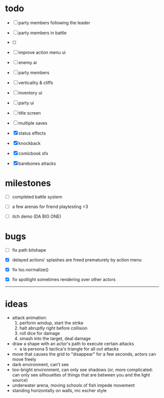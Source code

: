 # todo

- [ ] party members following the leader
- [ ] party members in battle
- [ ] 
- [ ] improve action menu ui
- [ ] enemy ai
- [ ] party members
- [ ] verticality & cliffs
- [ ] inventory ui
- [ ] party ui
- [ ] title screen
- [ ] multiple saves
- [x] status effects
- [x] knockback
- [x] comicbook sfx
- [x] barebones attacks


# milestones

- [ ] completed battle system
- [ ] a few arenas for friend playtesting <3
- [ ] itch demo (DA BIG ONE)


# bugs

- [ ] fix path bitshape
- [x] delayed actions' splashes are freed prematurely by action menu
- [x] fix Iso.normalize()
- [x] fix spotlight sometimes rendering over other actors



---



# ideas

- attack animation:
	1. perform windup, start the strike
	2. halt abruptly right before collision
	3. roll dice for damage
	4. smash into the target, deal damage
- draw a shape with an actor's path to execute certain attacks
	- a la persona 5 tactica's triangle for all out attacks
- move that causes the grid to "disappear" for a few seconds, actors can move freely
- dark environment, can't see
- too-bright environment, can only see shadows (or, more complicated: can only see silhouettes of things that are between you and the light source)
- underwater arena, moving schools of fish impede movement
- standing horizontally on walls, mc escher style
